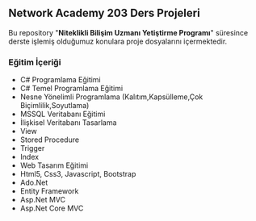 ## Network Academy 203 Ders Projeleri
Bu repository "**Niteklikli Bilişim Uzmanı Yetiştirme Programı**" süresince derste işlemiş olduğumuz konulara proje dosyalarını içermektedir.

### Eğitim İçeriği
* C# Programlama Eğitimi
* C# Temel Programlama Eğitimi
* Nesne Yönelimli Programlama (Kalıtım,Kapsülleme,Çok Biçimlilik,Soyutlama)
* MSSQL Veritabanı Eğitimi
* İlişkisel Veritabanı Tasarlama
* View
* Stored Procedure
* Trigger
* Index
* Web Tasarım Eğitimi
* Html5, Css3, Javascript, Bootstrap
* Ado.Net
* Entity Framework
* Asp.Net MVC 
* Asp.Net Core MVC
